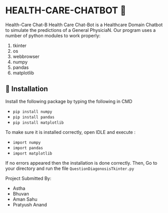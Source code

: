 
# HEALTH-CARE-CHATBOT 🤖
Health-Care Chat-B Health Care Chat-Bot is a Healthcare Domain Chatbot to simulate the predictions of a General PhysiciaN.
Our	program	uses	a	number	of	python	modules	to	work	properly:

1. tkinter 
1. os
1. webbrowser
1. numpy
1. pandas
1. matplotlib

## :white_square_button: Installation 
Install the following package by typing the following in CMD

- `pip install numpy`
- `pip install pandas`
- `pip install matplotlib`

To make sure it is installed correctly, open IDLE and execute :

- `import numpy`
- `import pandas`
- `import matplotlib`

If no errors appeared then the installation is done correctly.
Then, Go to your directory and run the file `QuestionDiagonosisTkinter.py`

Project Submitted By: 
- Astha 
- Bhuvan 
- Aman Sahu 
- Pratyush Anand
